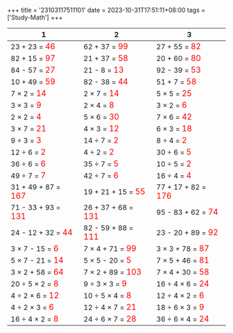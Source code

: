 +++ 
title = '23103117511101' 
date = 2023-10-31T17:51:11+08:00 
tags = ['Study-Math'] 
+++ 

1 | 2 | 3 
-- | -- | -- 
23 + 23 = <font color=red size=4>46</font> | 62 + 37 = <font color=red size=4>99</font> | 27 + 55 = <font color=red size=4>82</font> 
82 + 15 = <font color=red size=4>97</font> | 21 + 37 = <font color=red size=4>58</font> | 20 + 60 = <font color=red size=4>80</font> 
84 - 57 = <font color=red size=4>27</font> | 21 - 8 = <font color=red size=4>13</font> | 92 - 39 = <font color=red size=4>53</font> 
10 + 49 = <font color=red size=4>59</font> | 82 - 38 = <font color=red size=4>44</font> | 51 + 7 = <font color=red size=4>58</font> 
7 × 2 = <font color=red size=4>14</font> | 2 × 7 = <font color=red size=4>14</font> | 5 × 5 = <font color=red size=4>25</font> 
3 × 3 = <font color=red size=4>9</font> | 2 × 4 = <font color=red size=4>8</font> | 3 × 2 = <font color=red size=4>6</font> 
2 × 2 = <font color=red size=4>4</font> | 5 × 6 = <font color=red size=4>30</font> | 7 × 6 = <font color=red size=4>42</font> 
3 × 7 = <font color=red size=4>21</font> | 4 × 3 = <font color=red size=4>12</font> | 6 × 3 = <font color=red size=4>18</font> 
9 ÷ 3 = <font color=red size=4>3</font> | 14 ÷ 7 = <font color=red size=4>2</font> | 8 ÷ 4 = <font color=red size=4>2</font> 
12 ÷ 6 = <font color=red size=4>2</font> | 4 ÷ 2 = <font color=red size=4>2</font> | 30 ÷ 6 = <font color=red size=4>5</font> 
36 ÷ 6 = <font color=red size=4>6</font> | 35 ÷ 7 = <font color=red size=4>5</font> | 10 ÷ 5 = <font color=red size=4>2</font> 
49 ÷ 7 = <font color=red size=4>7</font> | 42 ÷ 7 = <font color=red size=4>6</font> | 16 ÷ 4 = <font color=red size=4>4</font> 
31 + 49 + 87 = <font color=red size=4>167</font> | 19 + 21 + 15 = <font color=red size=4>55</font> | 77 + 17 + 82 = <font color=red size=4>176</font> 
71 - 33 + 93 = <font color=red size=4>131</font> | 26 + 37 + 68 = <font color=red size=4>131</font> | 95 - 83 + 62 = <font color=red size=4>74</font> 
24 - 12 + 32 = <font color=red size=4>44</font> | 82 - 59 + 88 = <font color=red size=4>111</font> | 23 - 20 + 89 = <font color=red size=4>92</font> 
3 × 7 - 15 = <font color=red size=4>6</font> | 7 × 4 + 71 = <font color=red size=4>99</font> | 3 × 3 + 78 = <font color=red size=4>87</font> 
5 × 7 - 21 = <font color=red size=4>14</font> | 5 × 5 - 20 = <font color=red size=4>5</font> | 7 × 5 + 46 = <font color=red size=4>81</font> 
3 × 2 + 58 = <font color=red size=4>64</font> | 7 × 2 + 89 = <font color=red size=4>103</font> | 7 × 4 + 30 = <font color=red size=4>58</font> 
20 ÷ 5 × 2 = <font color=red size=4>8</font> | 9 ÷ 3 × 3 = <font color=red size=4>9</font> | 16 ÷ 4 × 6 = <font color=red size=4>24</font> 
4 ÷ 2 × 6 = <font color=red size=4>12</font> | 10 ÷ 5 × 4 = <font color=red size=4>8</font> | 12 ÷ 4 × 2 = <font color=red size=4>6</font> 
4 ÷ 2 × 3 = <font color=red size=4>6</font> | 12 ÷ 4 × 7 = <font color=red size=4>21</font> | 18 ÷ 6 × 3 = <font color=red size=4>9</font> 
16 ÷ 4 × 2 = <font color=red size=4>8</font> | 24 ÷ 6 × 7 = <font color=red size=4>28</font> | 36 ÷ 6 × 4 = <font color=red size=4>24</font> 

